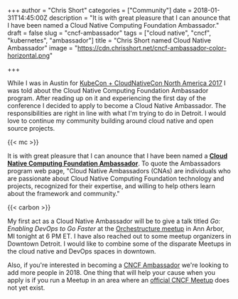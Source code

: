 +++
author = "Chris Short"
categories = ["Community"]
date = 2018-01-31T14:45:00Z
description = "It is with great pleasure that I can anounce that I have been named a Cloud Native Computing Foundation Ambassador."
draft = false
slug = "cncf-ambassador"
tags = ["cloud native", "cncf", "kubernetes", "ambassador"]
title = "Chris Short named Cloud Native Ambassador"
image = "https://cdn.chrisshort.net/cncf-ambassador-color-horizontal.png"

+++

While I was in Austin for [KubeCon + CloudNativeCon North America 2017](http://events17.linuxfoundation.org/events/kubecon-and-cloudnativecon-north-america) I was told about the Cloud Native Computing Foundation Ambassador program. After reading up on it and experiencing the first day of the conference I decided to apply to become a Cloud Native Ambassador. The responsibilities are right in line with what I'm trying to do in Detroit. I would love to continue my community building around cloud native and open source projects.

{{< mc >}}

It is with great pleasure that I can anounce that I have been named a **[Cloud Native Computing Foundation Ambassador](https://www.cncf.io/people/ambassadors/)**. To quote the Ambassadors program web page, "Cloud Native Ambassadors (CNAs) are individuals who are passionate about Cloud Native Computing Foundation technology and projects, recognized for their expertise, and willing to help others learn about the framework and community."

{{< carbon >}}

My first act as a Cloud Native Ambassador will be to give a talk titled *Go: Enabling DevOps to Go Faster* at the [Orchestructure meetup](https://www.meetup.com/orchestructure/) in Ann Arbor, MI tonight at 6 PM ET. I have also reached out to some meetup organizers in Downtown Detroit. I would like to combine some of the disparate Meetups in the cloud native and DevOps spaces in downtown.

Also, if you're interested in becoming a [CNCF Ambassador](https://www.cncf.io/people/ambassadors/) we're looking to add more people in 2018. One thing that will help your cause when you apply is if you run a Meetup in an area where an [official CNCF Meetup](https://www.meetup.com/pro/cncf/) does not yet exist.
